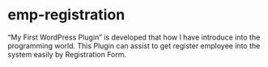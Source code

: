 # emp-registration
“My First WordPress Plugin” is developed that how I have introduce into the programming world. This Plugin can assist to get register employee into the system easily by Registration Form.
